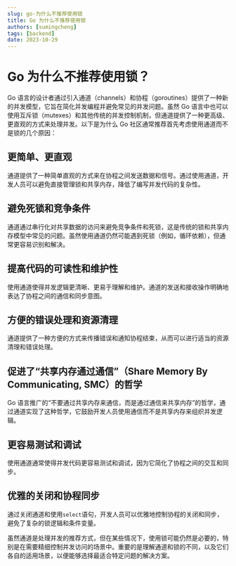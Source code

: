 ```yaml
---
slug: go-为什么不推荐使用锁
title: Go 为什么不推荐使用锁
authors: [sumingcheng]
tags: [backend]
date: 2023-10-29
---
```


# Go 为什么不推荐使用锁？

Go 语言的设计者通过引入通道（channels）和协程（goroutines）提供了一种新的并发模型，它旨在简化并发编程并避免常见的并发问题。虽然 Go 语言中也可以使用互斥锁（mutexes）和其他传统的并发控制机制，但通道提供了一种更高级、更直观的方式来处理并发。以下是为什么 Go 社区通常推荐首先考虑使用通道而不是锁的几个原因：

## 更简单、更直观

通道提供了一种简单直观的方式来在协程之间发送数据和信号。通过使用通道，开发人员可以避免直接管理锁和共享内存，降低了编写并发代码的复杂性。

## 避免死锁和竞争条件

通道通过串行化对共享数据的访问来避免竞争条件和死锁，这是传统的锁和共享内存模型中常见的问题。虽然使用通道仍然可能遇到死锁（例如，循环依赖），但通常更容易识别和解决。

## 提高代码的可读性和维护性

使用通道使得并发逻辑更清晰、更易于理解和维护。通道的发送和接收操作明确地表达了协程之间的通信和同步意图。

## 方便的错误处理和资源清理

通道提供了一种方便的方式来传播错误和通知协程结束，从而可以进行适当的资源清理和错误处理。

## 促进了“共享内存通过通信”（Share Memory By Communicating, SMC）的哲学

Go 语言推广的“不要通过共享内存来通信，而是通过通信来共享内存”的哲学，通过通道实现了这种哲学，它鼓励开发人员使用通信而不是共享内存来组织并发逻辑。

## 更容易测试和调试

使用通道通常使得并发代码更容易测试和调试，因为它简化了协程之间的交互和同步。

## 优雅的关闭和协程同步

通过关闭通道和使用`select`语句，开发人员可以优雅地控制协程的关闭和同步，避免了复杂的锁逻辑和条件变量。

虽然通道是处理并发的推荐方式，但在某些情况下，使用锁可能仍然是必要的，特别是在需要精细控制并发访问的场景中。重要的是理解通道和锁的不同，以及它们各自的适用场景，以便能够选择最适合特定问题的解决方案。
